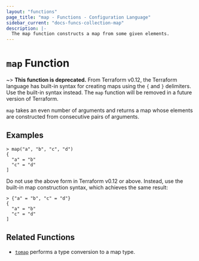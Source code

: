 ```yaml
---
layout: "functions"
page_title: "map - Functions - Configuration Language"
sidebar_current: "docs-funcs-collection-map"
description: |-
  The map function constructs a map from some given elements.
---
```


# `map` Function

~> **This function is deprecated.** From Terraform v0.12, the Terraform
language has built-in syntax for creating maps using the `{` and `}`
delimiters. Use the built-in syntax instead. The `map` function will be
removed in a future version of Terraform.

`map` takes an even number of arguments and returns a map whose elements
are constructed from consecutive pairs of arguments.

## Examples

```
> map("a", "b", "c", "d")
{
  "a" = "b"
  "c" = "d"
]
```

Do not use the above form in Terraform v0.12 or above. Instead, use the
built-in map construction syntax, which achieves the same result:

```
> {"a" = "b", "c" = "d"}
{
  "a" = "b"
  "c" = "d"
]
```

## Related Functions

* [`tomap`](./tomap.html) performs a type conversion to a map type.
